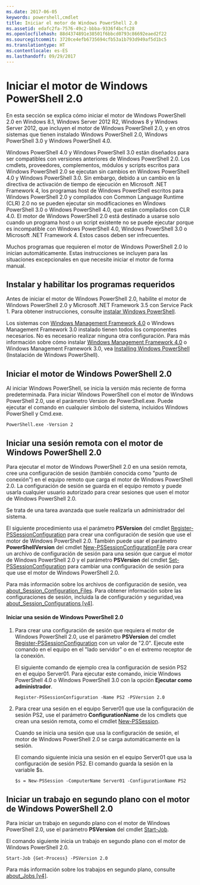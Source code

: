 ```yaml
---
ms.date: 2017-06-05
keywords: powershell,cmdlet
title: Iniciar el motor de Windows PowerShell 2.0
ms.assetid: edafc2fa-7576-49c2-bbba-9336f4bcfc28
ms.openlocfilehash: 88d4374891e38501f6bbcd0793c86692eaed2f22
ms.sourcegitcommit: 3720ce4efb6735694cfb53a1b793d949af5d1bc5
ms.translationtype: HT
ms.contentlocale: es-ES
ms.lasthandoff: 09/29/2017
---
```

# <a name="starting-the-windows-powershell-20-engine"></a>Iniciar el motor de Windows PowerShell 2.0
En esta sección se explica cómo iniciar el motor de Windows PowerShell 2.0 en Windows 8.1, Windows Server 2012 R2, Windows 8 y Windows Server 2012, que incluyen el motor de Windows PowerShell 2.0, y en otros sistemas que tienen instalado Windows PowerShell 2.0, Windows PowerShell 3.0 y Windows PowerShell 4.0.

Windows PowerShell 4.0 y Windows PowerShell 3.0 están diseñados para ser compatibles con versiones anteriores de Windows PowerShell 2.0. Los cmdlets, proveedores, complementos, módulos y scripts escritos para Windows PowerShell 2.0 se ejecutan sin cambios en Windows PowerShell 4.0 y Windows PowerShell 3.0. Sin embargo, debido a un cambio en la directiva de activación de tiempo de ejecución en Microsoft .NET Framework 4, los programas host de Windows PowerShell escritos para Windows PowerShell 2.0 y compilados con Common Language Runtime (CLR) 2.0 no se pueden ejecutar sin modificaciones en Windows PowerShell 3.0 o Windows PowerShell 4.0, que están compilados con CLR 4.0. El motor de Windows PowerShell 2.0 está destinado a usarse solo cuando un programa host o un script existente no se puede ejecutar porque es incompatible con Windows PowerShell 4.0, Windows PowerShell 3.0 o Microsoft .NET Framework 4. Estos casos deben ser infrecuentes.

Muchos programas que requieren el motor de Windows PowerShell 2.0 lo inician automáticamente. Estas instrucciones se incluyen para las situaciones excepcionales en que necesite iniciar el motor de forma manual.

## <a name="installing-and-enabling-required-programs"></a>Instalar y habilitar los programas requeridos
Antes de iniciar el motor de Windows PowerShell 2.0, habilite el motor de Windows PowerShell 2.0 y Microsoft .NET Framework 3.5 con Service Pack 1. Para obtener instrucciones, consulte [instalar Windows PowerShell](Installing-Windows-PowerShell.md).

Los sistemas con [Windows Management Framework 4.0](http://go.microsoft.com/fwlink/?LinkID=293881) o Windows Management Framework 3.0 instalado tienen todos los componentes necesarios. No es necesario realizar ninguna otra configuración. Para más información sobre cómo instalar [Windows Management Framework 4.0](http://go.microsoft.com/fwlink/?LinkID=293881) o Windows Management Framework 3.0, vea [Installing Windows PowerShell](Installing-Windows-PowerShell.md) (Instalación de Windows PowerShell).

## <a name="how-to-start-the-windows-powershell-20-engine"></a>Iniciar el motor de Windows PowerShell 2.0
Al iniciar Windows PowerShell, se inicia la versión más reciente de forma predeterminada. Para iniciar Windows PowerShell con el motor de Windows PowerShell 2.0, use el parámetro Version de PowerShell.exe. Puede ejecutar el comando en cualquier símbolo del sistema, incluidos Windows PowerShell y Cmd.exe.

```
PowerShell.exe -Version 2
```

## <a name="how-to-start-a-remote-session-with-the-windows-powershell-20-engine"></a>Iniciar una sesión remota con el motor de Windows PowerShell 2.0
Para ejecutar el motor de Windows PowerShell 2.0 en una sesión remota, cree una configuración de sesión (también conocida como "punto de conexión") en el equipo remoto que carga el motor de Windows PowerShell 2.0. La configuración de sesión se guarda en el equipo remoto y puede usarla cualquier usuario autorizado para crear sesiones que usen el motor de Windows PowerShell 2.0.

Se trata de una tarea avanzada que suele realizarla un administrador del sistema.

El siguiente procedimiento usa el parámetro **PSVersion** del cmdlet [Register-PSSessionConfiguration](https://technet.microsoft.com/en-us/library/e9152ae2-bd6d-4056-9bc7-dc1893aa29ea) para crear una configuración de sesión que use el motor de Windows PowerShell 2.0. También puede usar el parámetro **PowerShellVersion** del cmdlet [New-PSSessionConfigurationFile](https://technet.microsoft.com/en-us/library/5f3e3633-6e90-479c-aea9-ba45a1954866) para crear un archivo de configuración de sesión para una sesión que cargue el motor de Windows PowerShell 2.0 y el parámetro **PSVersion** del cmdlet [Set-PSSessionConfiguration](https://technet.microsoft.com/en-us/library/b21fbad3-1759-4260-b206-dcb8431cd6ea) para cambiar una configuración de sesión para que use el motor de Windows PowerShell 2.0.

Para más información sobre los archivos de configuración de sesión, vea [about_Session_Configuration_Files](https://technet.microsoft.com/en-us/library/c7217447-1ebf-477b-a8ef-4dbe9a1473b8). Para obtener información sobre las configuraciones de sesión, incluida la de configuración y seguridad,vea [about_Session_Configurations [v4]](https://technet.microsoft.com/en-us/library/a2fbe12a-350c-4d04-be50-24102824e3ab).

#### <a name="to-start-a-remote-windows-powershell-20-session"></a>Iniciar una sesión de Windows PowerShell 2.0

1. Para crear una configuración de sesión que requiera el motor de Windows PowerShell 2.0, use el parámetro **PSVersion** del cmdlet [Register-PSSessionConfiguration](https://technet.microsoft.com/en-us/library/e9152ae2-bd6d-4056-9bc7-dc1893aa29ea) con un valor de "2.0". Ejecute este comando en el equipo en el "lado servidor" o en el extremo receptor de la conexión.

    El siguiente comando de ejemplo crea la configuración de sesión PS2 en el equipo Server01. Para ejecutar este comando, inicie Windows PowerShell 4.0 o Windows PowerShell 3.0 con la opción **Ejecutar como administrador**.

    ```
    Register-PSSessionConfiguration -Name PS2 -PSVersion 2.0
    ```

2. Para crear una sesión en el equipo Server01 que use la configuración de sesión PS2, use el parámetro **ConfigurationName** de los cmdlets que crean una sesión remota, como el cmdlet [New-PSSession](https://technet.microsoft.com/en-us/library/76f6628c-054c-4eda-ba7a-a6f28daaa26f).

    Cuando se inicia una sesión que usa la configuración de sesión, el motor de Windows PowerShell 2.0 se carga automáticamente en la sesión.

    El comando siguiente inicia una sesión en el equipo Server01 que usa la configuración de sesión PS2. El comando guarda la sesión en la variable $s.

    ```
    $s = New-PSSession -ComputerName Server01 -ConfigurationName PS2
    ```

## <a name="how-to-start-a-background-job-with-the-windows-powershell-20-engine"></a>Iniciar un trabajo en segundo plano con el motor de Windows PowerShell 2.0
Para iniciar un trabajo en segundo plano con el motor de Windows PowerShell 2.0, use el parámetro **PSVersion** del cmdlet [Start-Job](https://technet.microsoft.com/en-us/library/2bc04935-0deb-4ec0-b856-d7290cca6442).

El comando siguiente inicia un trabajo en segundo plano con el motor de Windows PowerShell 2.0.

```
Start-Job {Get-Process} -PSVersion 2.0
```

Para más información sobre los trabajos en segundo plano, consulte [about_Jobs [v4]](https://docs.microsoft.com/powershell/module/microsoft.powershell.core/about/about_jobs?view=powershell-4.0).

